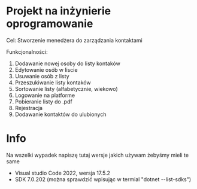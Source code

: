# Projekt na inżynierie oprogramowanie
Cel: Stworzenie menedżera do zarządzania kontaktami

Funkcjonalności:
1. Dodawanie nowej osoby do listy kontaków
2. Edytowanie osób w liscie
3. Usuwanie osób z listy
4. Przeszukiwanie listy kontaków
5. Sortowanie listy (alfabetycznie, wiekowo)
6. Logowanie na platforme
7. Pobieranie listy do .pdf
8. Rejestracja
9. Dodawanie kontaktów do ulubionych


# Info

Na wszelki wypadek napiszę tutaj wersje jakich używam żebyśmy mieli te same
- Visual studio Code 2022, wersja 17.5.2
- SDK 7.0.202 (można sprawdzić wpisując w termial "dotnet --list-sdks")
